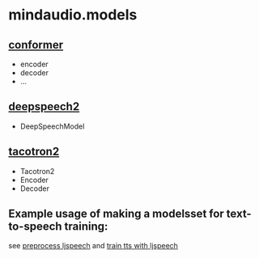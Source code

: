 # mindaudio.models

## [conformer](/mindaudio/models/conformer)
- encoder
- decoder
- ...

## [deepspeech2](/mindaudio/models/deepspeech2)
- DeepSpeechModel

## [tacotron2](/mindaudio/models/tacotron2)
- Tacotron2
- Encoder
- Decoder

## Example usage of making a modelsset for text-to-speech training:

see [preprocess ljspeech](/mindaudio/examples/tacotron2/preprocess_tacotron2_ljspeech.py) and [train tts with ljspeech](/mindaudio/examples/tacotron2/.py)
